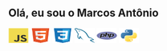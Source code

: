 ## Olá, eu sou o Marcos Antônio
<div style="display: inline_block">
  <img alt="mrJS" height="30" width="40" src="https://github.com/devicons/devicon/blob/master/icons/javascript/javascript-original.svg"></abbr>
  <img alt="mrHTML5" height="30" width="40" src="https://github.com/devicons/devicon/blob/master/icons/html5/html5-original.svg">
  <img alt="mrCSS3" height="30" width="40" src="https://github.com/devicons/devicon/blob/master/icons/css3/css3-original.svg">
  <img alt="mrMySQL" height="30" width="40" src="https://github.com/devicons/devicon/blob/master/icons/mysql/mysql-original.svg">
  <img alt="mrPHP" height="30" width="40" src="https://github.com/devicons/devicon/blob/master/icons/php/php-original.svg">
  <img alt="mrPython" height="30" width="40" src="https://github.com/devicons/devicon/blob/master/icons/python/python-original.svg">
</div>
